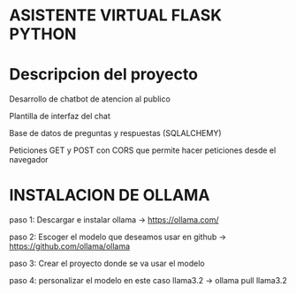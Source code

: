 # ASISTENTE VIRTUAL FLASK PYTHON

# Descripcion del proyecto

Desarrollo de chatbot de atencion al publico

Plantilla de interfaz del chat

Base de datos de preguntas y respuestas (SQLALCHEMY)

Peticiones GET y POST con CORS que permite hacer peticiones desde el navegador






# INSTALACION DE OLLAMA

paso 1: Descargar e instalar ollama -> https://ollama.com/

paso 2: Escoger el modelo que deseamos usar en github -> https://github.com/ollama/ollama

paso 3: Crear el proyecto donde se va usar el modelo

paso 4: personalizar el modelo en este caso llama3.2 -> ollama pull llama3.2
